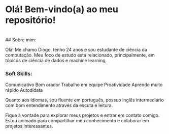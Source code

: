 # Olá! Bem-vindo(a) ao meu repositório!
<br>
## Sobre mim:

Olá! Me chamo Diogo, tenho 24 anos e sou estudante de ciência da computação. Meu foco de estudo está relacionado, principalmente, em tópicos de ciência de dados e machine learning. <br>

### Soft Skills:

Comunicativo
Bom orador
Trabalho em equipe
Proatividade
Aprendo muito rápido
Autodidata
<br>

Quanto aos idiomas, sou fluente em português, possuo inglês intermediário com bom entendimento através da escuta e leitura.

Fique à vontade para explorar meus projetos e entrar em contato comigo. Estou animado para compartilhar meu conhecimento e colaborar em projetos interessantes.
